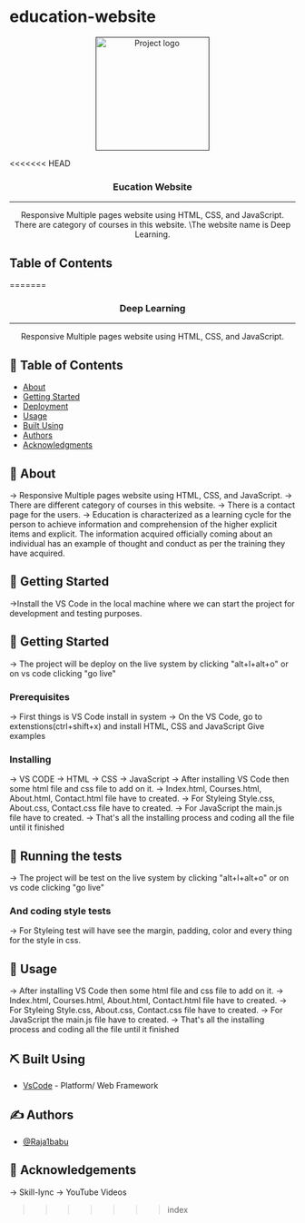 # education-website
<p align="center">
  <a href="" rel="noopener">
 <img width=200px height=200px src="https://i.imgur.com/6wj0hh6.jpg" alt="Project logo"></a>
</p>

<<<<<<< HEAD
<h3 align="center">Eucation Website</h3>

---

<p align="center"> Responsive Multiple pages website using HTML, CSS, and JavaScript. There are category of courses in this website. \The website name is Deep Learning.
    <br> 
</p>

## Table of Contents
=======
<h3 align="center">Deep Learning</h3>

---

<p align="center"> Responsive Multiple pages website using HTML, CSS, and JavaScript.
    <br> 
</p>

## 📝 Table of Contents
- [About](#about)
- [Getting Started](#getting_started)
- [Deployment](#deployment)
- [Usage](#usage)
- [Built Using](#built_using)
- [Authors](#authors)
- [Acknowledgments](#acknowledgement)

## 🧐 About <a name = "about"></a>
-> Responsive Multiple pages website using HTML, CSS, and JavaScript.
-> There are different category of courses in this website.
-> There is a contact page for the users.
-> Education is characterized as a learning cycle for the person to achieve information and comprehension of the higher explicit items and explicit. The information acquired officially coming about an individual has an example of thought and conduct as per the training they have acquired.

## 🏁 Getting Started <a name = "getting_started"></a>
->Install the VS Code in the local machine where we can start the project for development and testing purposes.

## 🏁 Getting Started <a name = "deployment"></a>
-> The project will be deploy on the live system by clicking "alt+l+alt+o"
or on vs code clicking "go live"

### Prerequisites
-> First things is VS Code install in system
-> On the VS Code, go to extenstions(ctrl+shift+x) and install HTML, CSS and JavaScript 
Give examples

### Installing
-> VS CODE
-> HTML
-> CSS
-> JavaScript
-> After installing VS Code then some html file and css file to add on it.
-> Index.html, Courses.html, About.html, Contact.html file have to created.
-> For Styleing Style.css, About.css, Contact.css file have to created.
-> For JavaScript the main.js file have to created.
-> That's all the installing process and coding all the file until it finished

## 🔧 Running the tests <a name = "tests"></a>
-> The project will be test on the live system by clicking "alt+l+alt+o"
or on vs code clicking "go live"

### And coding style tests
-> For Styleing test will have see the margin, padding, color and every thing for the style in css.

## 🎈 Usage <a name="usage"></a>
-> After installing VS Code then some html file and css file to add on it.
-> Index.html, Courses.html, About.html, Contact.html file have to created.
-> For Styleing Style.css, About.css, Contact.css file have to created.
-> For JavaScript the main.js file have to created.
-> That's all the installing process and coding all the file until it finished

## ⛏️ Built Using <a name = "built_using"></a>
- [VsCode](https://www.VsCode.com/) - Platform/ Web Framework

## ✍️ Authors <a name = "authors"></a>
- [@Raja1babu](https://github.com/Raja1babu)

## 🎉 Acknowledgements <a name = "acknowledgement"></a>
-> Skill-lync
-> YouTube Videos









>>>>>>> index
